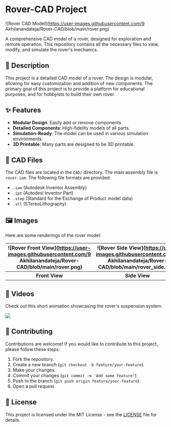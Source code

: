 # Rover-CAD Project

![Rover CAD Model](https://user-images.githubusercontent.com/9 Akhilanandateja/Rover-CAD/blob/main/rover.png)

A comprehensive CAD model of a rover, designed for exploration and remote operation. This repository contains all the necessary files to view, modify, and simulate the rover's mechanics.

## 📜 Description

This project is a detailed CAD model of a rover. The design is modular, allowing for easy customization and addition of new components. The primary goal of this project is to provide a platform for educational purposes, and for hobbyists to build their own rover.

## ✨ Features

* **Modular Design**: Easily add or remove components.
* **Detailed Components**: High-fidelity models of all parts.
* **Simulation-Ready**: The model can be used in various simulation environments.
* **3D Printable**: Many parts are designed to be 3D printable.

## 📂 CAD Files

The CAD files are located in the `CAD/` directory. The main assembly file is `rover.iam`. The following file formats are provided:

* `.iam` (Autodesk Inventor Assembly)
* `.ipt` (Autodesl Inventor Part)
* `.step` (Standard for the Exchange of Product model data)
* `.stl` (STereoLithography)

## 🖼️ Images

Here are some renderings of the rover model:

| ![Rover Front View](https://user-images.githubusercontent.com/9 Akhilanandateja/Rover-CAD/blob/main/rover.png) | ![Rover Side View](https://user-images.githubusercontent.com/9 Akhilanandateja/Rover-CAD/blob/main/rover_side.png) |
| :------------------------------------------------------------------------------------------------------------: | :--------------------------------------------------------------------------------------------------------------: |
|                                                  **Front View** |                                                   **Side View** |

## 🎥 Videos

Check out this short animation showcasing the rover's suspension system:

[![](https://img.youtube.com/vi/dQw4w9WgXcQ/0.jpg)](https://www.youtube.com/watch?v=dQw4w9WgXcQ)

## 🤝 Contributing

Contributions are welcome! If you would like to contribute to this project, please follow these steps:

1.  Fork the repository.
2.  Create a new branch (`git checkout -b feature/your-feature`).
3.  Make your changes.
4.  Commit your changes (`git commit -m 'Add some feature'`).
5.  Push to the branch (`git push origin feature/your-feature`).
6.  Open a pull request.

## 📝 License

This project is licensed under the MIT License - see the [LICENSE](LICENSE) file for details.